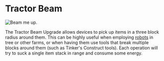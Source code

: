 # Tractor Beam

![Beam me up.](oredict:oc:tractorBeamUpgrade)

The Tractor Beam Upgrade allows devices to pick up items in a three block radius around them. This can be highly useful when employing [robots](robot.md) in tree or other farms, or when having them use tools that break multiple blocks around them (such as Tinker's Construct tools). Each operation will try to suck a single item stack in range and consume some energy.
